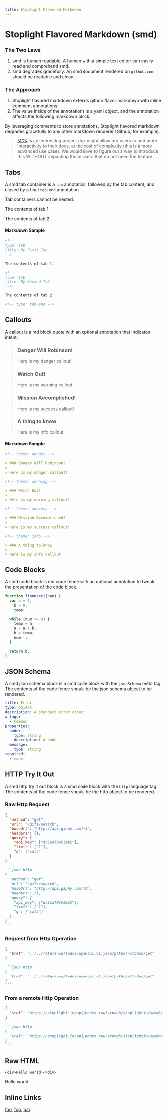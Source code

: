 ```yaml
---
title: Stoplight Flavored Markdown
---
```


# Stoplight Flavored Markdown (smd)

### The Two Laws

1. smd is human readable. A human with a simple text editor can easily read and comprehend smd.
2. smd degrades gracefully. An smd document rendered on `github.com` should be readable and clean.

### The Approach

1. Stoplight flavored markdown extends github flavor markdown with inline comment annotations.
2. The value inside of the annotations is a yaml object, and the annotation affects the following markdown block.

By leveraging comments to store annotations, Stoplight flavored markdown degrades gracefully to any other markdown
renderer (Github, for example).

> [MDX](https://github.com/mdx-js/mdx) is an interesting project that might allow our users to add more interactivity to
> their docs, at the cost of complexity (this is a more advanced use case). We would have to figure out a way to
> introduce this WITHOUT impacting those users that do not need the feature.

## Tabs

A smd tab container is a `tab` annotation, followed by the tab content, and closed by a final `tab-end` annotation.

Tab containers cannot be nested.

<!--
type: tab
title: My First Tab
-->

The contents of tab 1.

<!--
type: tab
title: My Second Tab
-->

The contents of tab 2.

<!-- type: tab-end -->

#### Markdown Sample

```md
<!--
type: tab
title: My First Tab
-->

The contents of tab 1.

<!--
type: tab
title: My Second Tab
-->

The contents of tab 2.

<!-- type: tab-end -->
```

## Callouts

A callout is a md block quote with an optional annotation that indicates intent.

<!-- theme: danger -->

> ### Danger Will Robinson!
>
> Here is my danger callout!

<!-- theme: warning -->

> ### Watch Out!
>
> Here is my warning callout!

<!-- theme: success -->

> ### Mission Accomplished!
>
> Here is my success callout!

<!-- theme: info -->

> ### A thing to know
>
> Here is my info callout

#### Markdown Sample

```md
<!-- theme: danger -->

> ### Danger Will Robinson!
>
> Here is my danger callout!

<!-- theme: warning -->

> ### Watch Out!
>
> Here is my warning callout!

<!-- theme: success -->

> ### Mission Accomplished!
>
> Here is my success callout!

<!-- theme: info -->

> ### A thing to know
>
> Here is my info callout
```

## Code Blocks

A smd code block is md code fence with an optional annotation to tweak the presentation of the code block.

<!--
title: "Fibonacci In Javascript"
lineNumbers: false
highlightLines: [[1,2], [4,5]]
-->

```javascript
function fibonacci(num) {
  var a = 1,
    b = 0,
    temp;

  while (num >= 0) {
    temp = a;
    a = a + b;
    b = temp;
    num--;
  }

  return b;
}
```

## JSON Schema

A smd json schema block is a smd code block with the `jsonSchema` meta tag. The contents of the code fence should be the
json schema object to be rendered.

```yaml jsonSchema
title: Error
type: object
description: A standard error object.
x-tags:
  - Common
properties:
  code:
    type: string
    description: A code.
  message:
    type: string
required:
  - code
```

## HTTP Try It Out

A smd http try it out block is a smd code block with the `http` language tag. The contents of the code fence should be
the http object to be rendered.

### Raw Http Request

```json http
{
  "method": "get",
  "url": "/gifs/search",
  "baseUrl": "http://api.giphy.com/v1",
  "headers": {},
  "query": {
    "api_key": ["dc6zaTOxFJmzC"],
    "limit": ["1"],
    "q": ["cats"]
  }
}
```

````md
```json http
{
  "method": "get",
  "url": "/gifs/search",
  "baseUrl": "http://api.giphy.com/v1",
  "headers": {},
  "query": {
    "api_key": ["dc6zaTOxFJmzC"],
    "limit": ["1"],
    "q": ["cats"]
  }
}
```
````

### Request from Http Operation

```json http
{
  "$ref": "../../reference/todos/openapi.v1.json/paths/~1todos/get"
}
```

````md
```json http
{
  "$ref": "../../reference/todos/openapi.v1.json/paths/~1todos/get"
}
```
````

### From a remote Http Operation

```json http
{
  "$ref": "https://stoplight.io/api/nodes.raw?srn=gh/stoplightio/sample-specs/reference/giphy/giphy.yaml/paths/~1gifs~1search/get"
}
```

````md
```json http
{
  "$ref": "https://stoplight.io/api/nodes.raw?srn=gh/stoplightio/sample-specs/reference/giphy/giphy.yaml/paths/~1gifs~1search/get"
}
```
````

## Raw HTML

```
<div>Hello world!</div>
```

<div>Hello world!</div>

## Inline Links

[foo], [foo][], [bar][foo].

[foo]: http://example.com 'Example Domain'
